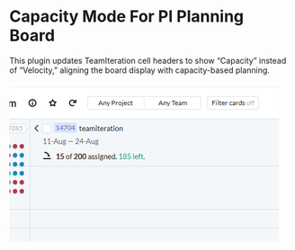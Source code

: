 Capacity Mode For PI Planning Board
==================

This plugin updates TeamIteration cell headers to show “Capacity” instead of “Velocity,” aligning the board display with capacity-based planning.

![Capacity](capacity-mode.png)